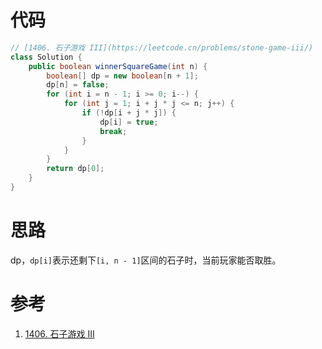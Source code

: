 # 代码

```java
// [1406. 石子游戏 III](https://leetcode.cn/problems/stone-game-iii/)
class Solution {
    public boolean winnerSquareGame(int n) {
        boolean[] dp = new boolean[n + 1];
        dp[n] = false;
        for (int i = n - 1; i >= 0; i--) {
            for (int j = 1; i + j * j <= n; j++) {
                if (!dp[i + j * j]) {
                    dp[i] = true;
                    break;
                }
            }
        }
        return dp[0];
    }
}
```

# 思路

dp，`dp[i]`表示还剩下`[i, n - 1]`区间的石子时，当前玩家能否取胜。

# 参考

1. [1406. 石子游戏 III](https://leetcode.cn/problems/stone-game-iii/)